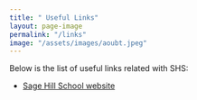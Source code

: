```yaml
---
title: " Useful Links"
layout: page-image
permalink: "/links"
image: "/assets/images/aoubt.jpeg"
---
```


Below is the list of useful links related with SHS:



- [ Sage Hill School website](https://sagehillschool.org/)    



